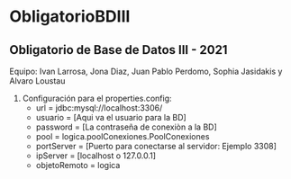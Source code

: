 # ObligatorioBDIII
## Obligatorio de Base de Datos III - 2021
Equipo: Ivan Larrosa, Jona Diaz, Juan Pablo Perdomo, Sophia Jasidakis y Alvaro Loustau

1. Configuración para el properties.config:
    - url = jdbc:mysql://localhost:3306/
    - usuario = [Aqui va el usuario para la BD]
    - password = [La contraseña de conexiòn a la BD]
    - pool = logica.poolConexiones.PoolConexiones
    - portServer = [Puerto para conectarse al servidor: Ejemplo 3308]
    - ipServer = [localhost o 127.0.0.1]
    - objetoRemoto = logica
